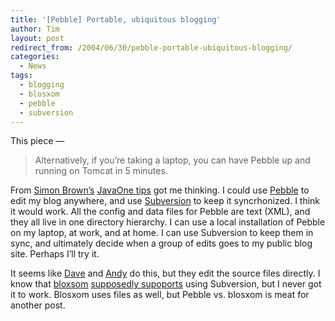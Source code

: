 ```yaml
---
title: '[Pebble] Portable, ubiquitous blogging'
author: Tim
layout: post
redirect_from: /2004/06/30/pebble-portable-ubiquitous-blogging/
categories:
  - News
tags:
  - blogging
  - blosxom
  - pebble
  - subversion
---
```

This piece —

> Alternatively, if you&#8217;re taking a laptop, you can have Pebble up and running on Tomcat in 5 minutes.

From [Simon Brown&#8217;s][1] [JavaOne tips][2] got me thinking. I could use [Pebble][3] to edit my blog anywhere, and use [Subversion][4] to keep it syncrhonized. I think it would work. All the config and data files for Pebble are text (XML), and they all live in one directory hierarchy. I can use a local installation of Pebble on my laptop, at work, and at home. I can use Subversion to keep them in sync, and ultimately decide when a group of edits goes to my public blog site. Perhaps I&#8217;ll try it.

It seems like [Dave][5] and [Andy][6] do this, but they edit the source files directly. I know that [bloxsom][7] [supposedly supoports][8] using Subversion, but I never got it to work. Blosxom uses files as well, but Pebble vs. blosxom is meat for another post.

 [1]: http://www.simongbrown.com/blog/
 [2]: http://www.simongbrown.com/blog/2004/06/25.html
 [3]: http://pebble.sourceforge.net
 [4]: http://subversion.tigris.org
 [5]: http://pragprog.com/pragdave
 [6]: http://toolshed.com/
 [7]: http://blosxom.com
 [8]: http://blosxom.com/plugins/files/svn.htm
